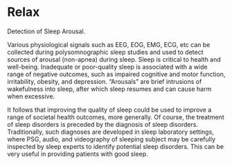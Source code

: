 # Relax
Detection of Sleep Arousal. 

Various physiological signals such as EEG, EOG, EMG, ECG, etc can be collected during polysomnographic sleep studies and used to detect sources of arousal (non-apnea) during sleep.  Sleep is critical to health and well-being. Inadequate or poor-quality sleep is associated with a wide range of negative outcomes, such as impaired cognitive and motor function, irritability, obesity, and depression. “Arousals” are brief intrusions of wakefulness into sleep, after which sleep resumes and can cause harm when excessive.  

It follows that improving the quality of sleep could be used to improve a range of societal health outcomes, more generally. Of course, the treatment of sleep disorders is preceded by the diagnosis of sleep disorders. Traditionally, such diagnoses are developed in sleep laboratory settings, where PSG, audio, and videography of sleeping subject may be carefully inspected by sleep experts to identify potential sleep disorders. This can be very useful in providing patients with good sleep.

